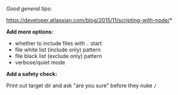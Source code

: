 *Good general tips:* 

https://developer.atlassian.com/blog/2015/11/scripting-with-node/*


**Add more options:**

- whether to include files with `.` start
- file white list (include only) pattern
- file black list (exclude only) pattern
- verbose/quiet mode


**Add a safety check:**

Print out target dir and ask "are you sure" before they nuke `/`
